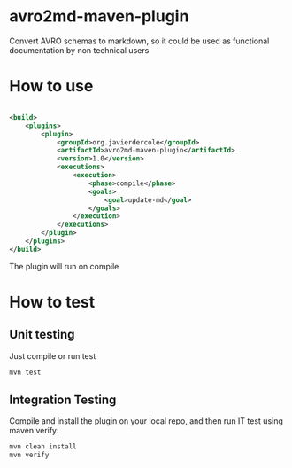 # avro2md-maven-plugin
Convert AVRO schemas to markdown, so it could be used as functional documentation by non technical users


# How to use

```xml

<build>
    <plugins>
        <plugin>
            <groupId>org.javierdercole</groupId>
            <artifactId>avro2md-maven-plugin</artifactId>
            <version>1.0</version>
            <executions>
                <execution>
                    <phase>compile</phase>
                    <goals>
                        <goal>update-md</goal>
                    </goals>
                </execution>
            </executions>
        </plugin>
    </plugins>
</build>
```
The plugin will run on compile

# How to test
## Unit testing
Just compile or run test
```bash
mvn test
```

## Integration Testing
Compile and install the plugin on your local repo, and then run IT test using maven verify:
```bash
mvn clean install
mvn verify
```

